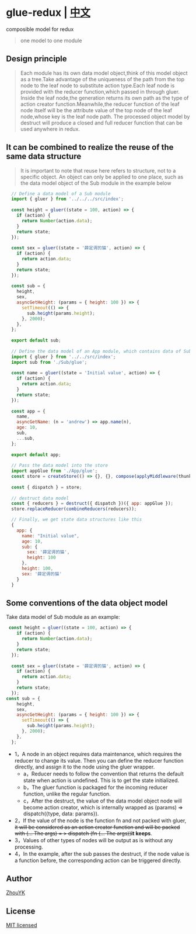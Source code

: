 # glue-redux | [中文](https://github.com/ZhouYK/glue-redux/blob/master/zh-cn/README.md)

composible model for redux
> one model to one module

## Design principle

> Each module has its own data model object,think of this model object as a tree.Take advantage of the uniqueness of the path from the top node to the leaf node to substitute action type.Each leaf node is provided with the reducer function,which passed in through gluer.
> Inside the leaf node,the generation returns its own path as the type of action creator function.Meanwhile,the reducer function of the leaf node itself will be the attribute value of the top node of the leaf node,whose key is the leaf node path.
> The processed object model by destruct will produce a closed and full reducer function that can be used anywhere in redux.

## It can be combined to realize the reuse of the same data structure

> It is important to note that reuse here refers to structure, not to a specific object. An object can only be applied to one place, such as the data model object of the Sub module in the example below
```jsx harmony
  // Define a data model of a Sub module
  import { gluer } from '../../../src/index';
  
  const height = gluer((state = 100, action) => {
    if (action) {
      return Number(action.data);
    }
    return state;
  });
  
  const sex = gluer((state = '薛定谔的猫', action) => {
    if (action) {
      return action.data;
    }
    return state;
  });
  
  const sub = {
    height,
    sex,
    asyncGetHeight: (params = { height: 100 }) => {
      setTimeout(() => {
        sub.height(params.height);
      }, 2000);
    },
  };
  
  export default sub;
  
  // Define the data model of an App module, which contains data of Sub
  import { gluer } from '../../src/index';
  import sub from './Sub/glue';
  
  const name = gluer((state = 'Initial value', action) => {
    if (action) {
      return action.data;
    }
    return state;
  });
  
  const app = {
    name,
    asyncGetName: (n = 'andrew') => app.name(n),
    age: 10,
    sub,
    ...sub,
  };
  
  export default app;
  
  // Pass the data model into the store
  import appGlue from './App/glue';
  const store = createStore(() => {}, {}, compose(applyMiddleware(thunk), DevTool.instrument()));
  
  const { dispatch } = store;
  
  // destruct data model
  const { reducers } = destruct({ dispatch })({ app: appGlue });
  store.replaceReducer(combineReducers(reducers));

  // Finally, we get state data structures like this
  {
    app: {
      name: "Initial value",
      age: 10,
      sub: {
        sex: '薛定谔的猫',
        height: 100
      },
      height: 100,
      sex: '薛定谔的猫'
    }
  }
```

## Some conventions of the data object model
Take data model of Sub module as an example:
```jsx harmony
 const height = gluer((state = 100, action) => {
    if (action) {
      return Number(action.data);
    }
    return state;
  });
  
  const sex = gluer((state = '薛定谔的猫', action) => {
    if (action) {
      return action.data;
    }
    return state;
  });
const sub = {
    height,
    sex,
    asyncGetHeight: (params = { height: 100 }) => {
      setTimeout(() => {
        sub.height(params.height);
      }, 2000);
    },
  };
```
- 1，A node in an object requires data maintenance, which requires the reducer to change its value. Then you can define the reducer function directly, and assign it to the node using the gluer wrapper.
  - a，Reducer needs to follow the convention that returns the default state when action is undefined. This is to get the state initialized.
  - b，The gluer function is packaged for the incoming reducer function, unlike the regular function.
  - c，After the destruct, the value of the data model object node will become action creator, which is internally wrapped as (params) => dispatch({type, data: params}).
- 2，If the value of the node is the function fn and not packed with gluer, <del>it will be considered as an action creator function and will be packed with (... The args) = > dispatch (fn (... The args))</del><strong>it keeps</strong>.
- 3，Values of other types of nodes will be output as is without any processing.
- 4，In the example, after the sub passes the destruct, if the node value is a function before, the corresponding action can be triggered directly.

## Author
[ZhouYK](https://github.com/ZhouYK)

## License
[MIT licensed](https://github.com/ZhouYK/glue-redux/blob/master/LICENSE) 
